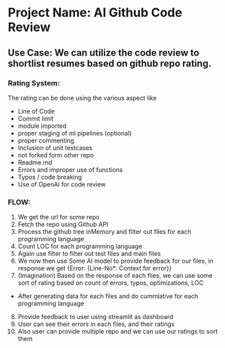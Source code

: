 # Project Name: AI Github Code Review

## Use Case: We can utilize the code review to shortlist resumes based on github repo rating.

### Rating System:
The rating can be done using the various aspect like
- Line of Code
- Commit limit
- module imported
- proper staging of ml pipelines (optional)
- proper commenting
- Inclusion of unit testcases
- not forked form other repo
- Readme.md
- Errors and improper use of functions
- Typos / code breaking
- Use of OpenAI for code review


### FLOW:

1. We get the url for some repo
2. Fetch the repo using Github API
3. Process the github tree inMemory and filter out files for each programming language
4. Count LOC for each programming language
5. Again use filter to filter out test files and main files
6. We now then use Some AI model to provide feedback for our files, in response we get {Error: {Line-No*: Context for error}}
7. (Imagination) Based on the response of each files, we can use some sort of rating based on count of errors, typos, optimizations, LOC 
- After generating data for each files and do cummlative for each programming language
8. Provide feedback to user using streamlit as dashboard
9. User can see their errors in each files, and their ratings 
10. Also user can provide multiple repo and we can use our ratings to sort them